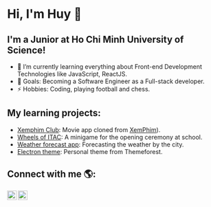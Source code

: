 # Hi, I'm Huy 👋

## I'm a Junior at Ho Chi Minh University of Science!
* 🌱 I’m currently learning everything about Front-end Development Technologies like JavaScript, ReactJS.
* 🎯 Goals: Becoming a Software Engineer as a Full-stack developer.
* ⚡ Hobbies: Coding, playing football and chess.

## My learning projects: 
* [Xemphim Club](https://github.com/huy27201/movie-app): Movie app cloned from [XemPhim](https://xemphim.club/)).
* [Wheels of ITAC](https://github.com/huy27201/huy27201.github.io/tree/master/ITACWheelTest): A minigame for the opening ceremony at school.
* [Weather forecast app](https://github.com/huy27201/Weather-forecast): Forecasting the weather by the city. 
* [Electron theme](https://github.com/huy27201/huy27201.github.io/tree/master/ElectronTheme): Personal theme from Themeforest.

## Connect with me 🌎:

[<img src="https://img.icons8.com/color/48/000000/facebook-new.png" alt ="facebook-icon" align="left" width="22px" />][facebook]
[<img src="https://img.icons8.com/color/48/000000/linkedin.png" alt ="linkedin-icon" align="left" width="22px" />][linkedin]

[facebook]: https://fb.com/ghuy000
[linkedin]: https://www.linkedin.com/in/huy27201/

<!--
**huy27201/huy27201** is a ✨ _special_ ✨ repository because its `README.md` (this file) appears on your GitHub profile.

Here are some ideas to get you started:

- 🔭 I’m currently working on ...
- 🌱 I’m currently learning ...
- 👯 I’m looking to collaborate on ...
- 🤔 I’m looking for help with ...
- 💬 Ask me about ...
- 📫 How to reach me: ...
- 😄 Pronouns: ...
- ⚡ Fun fact: ...
-->
